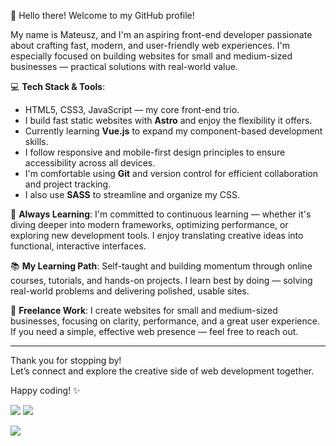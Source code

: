 👋 Hello there! Welcome to my GitHub profile!

My name is Mateusz, and I'm an aspiring front-end developer passionate about crafting fast, modern, and user-friendly web experiences. I'm especially focused on building websites for small and medium-sized businesses — practical solutions with real-world value.

💻 **Tech Stack & Tools**:
- HTML5, CSS3, JavaScript — my core front-end trio.
- I build fast static websites with **Astro** and enjoy the flexibility it offers.
- Currently learning **Vue.js** to expand my component-based development skills.
- I follow responsive and mobile-first design principles to ensure accessibility across all devices.
- I'm comfortable using **Git** and version control for efficient collaboration and project tracking.
- I also use **SASS** to streamline and organize my CSS.

🌱 **Always Learning**:
I'm committed to continuous learning — whether it's diving deeper into modern frameworks, optimizing performance, or exploring new development tools. I enjoy translating creative ideas into functional, interactive interfaces.

📚 **My Learning Path**:
Self-taught and building momentum through online courses, tutorials, and hands-on projects. I learn best by doing — solving real-world problems and delivering polished, usable sites.

🧰 **Freelance Work**:
I create websites for small and medium-sized businesses, focusing on clarity, performance, and a great user experience. If you need a simple, effective web presence — feel free to reach out.

---

Thank you for stopping by!  
Let’s connect and explore the creative side of web development together.

Happy coding! ✨

![](https://github-readme-stats.vercel.app/api/top-langs/?username=MatPawluk&theme=shadow_blue&hide_border=true&layout=compact)     ![](https://github-readme-streak-stats.herokuapp.com/?user=MatPawluk&theme=shadow_blue&hide_border=true)

<img src="https://komarev.com/ghpvc/?username=MatPawluk&color=blue"/>
